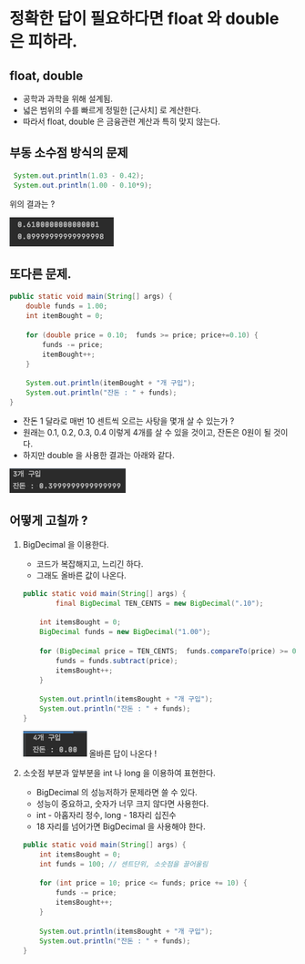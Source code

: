 # 정확한 답이 필요하다면 float 와 double 은 피하라.

## float, double
 - 공학과 과학을 위해 설계됨.
 - 넓은 범위의 수를 빠르게 정밀한 [근사치] 로 계산한다.
 - 따라서 float, double 은 금융관련 계산과 특히 맞지 않는다.
 
## 부동 소수점 방식의 문제
```java
 System.out.println(1.03 - 0.42);
 System.out.println(1.00 - 0.10*9);
```
위의 결과는 ?

![부동](./img/부동.png)


## 또다른 문제.
```java
public static void main(String[] args) {
    double funds = 1.00;
    int itemBought = 0;

    for (double price = 0.10;  funds >= price; price+=0.10) {
        funds -= price;
        itemBought++;
    }

    System.out.println(itemBought + "개 구입");
    System.out.println("잔돈 : " + funds);
}
```

 - 잔돈 1 달라로 매번 10 센트씩 오르는 사탕을 몇개 살 수 있는가 ?
 - 원래는 0.1, 0.2, 0.3, 0.4 이렇게 4개를 살 수 있을 것이고, 잔돈은 0원이 될 것이다.
 - 하지만 double 을 사용한 결과는 아래와 같다.
 
![문제](./img/doubleprob.png)

## 어떻게 고칠까 ?
 1. BigDecimal 을 이용한다.
    - 코드가 복잡해지고, 느리긴 하다.
    - 그래도 올바른 값이 나온다.
    ```java
    public static void main(String[] args) {
            final BigDecimal TEN_CENTS = new BigDecimal(".10");
    
        int itemsBought = 0;
        BigDecimal funds = new BigDecimal("1.00");
    
        for (BigDecimal price = TEN_CENTS;  funds.compareTo(price) >= 0; price=price.add(TEN_CENTS)) {
            funds = funds.subtract(price);
            itemsBought++;
        }
    
        System.out.println(itemsBought + "개 구입");
        System.out.println("잔돈 : " + funds);
    }
    ```
    
    ![빅데시멀](./img/BigDecimalGood.png)
    올바른 답이 나온다 !
    
 1. 소숫점 부분과 앞부분을 int 나 long 을 이용하여 표현한다.
    - BigDecimal 의 성능저하가 문제라면 쓸 수 있다.
    - 성능이 중요하고, 숫자가 너무 크지 않다면 사용한다.
    - int - 아홉자리 정수, long - 18자리 십진수 
    - 18 자리를 넘어가면 BigDecimal 을 사용해야 한다.
    ```java
    public static void main(String[] args) {
        int itemsBought = 0;
        int funds = 100; // 센트단위, 소숫점을 끌어올림

        for (int price = 10; price <= funds; price += 10) {
            funds -= price;
            itemsBought++;
        }

        System.out.println(itemsBought + "개 구입");
        System.out.println("잔돈 : " + funds);
    }
   ```